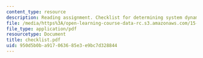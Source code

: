```yaml
---
content_type: resource
description: Reading assignment. Checklist for determining system dynamics model correctness.
file: /media/https%3A/open-learning-course-data-rc.s3.amazonaws.com/15-988-system-dynamics-self-study-fall-1998-spring-1999/950d5b0ba917063685e3e9bc7d328844_checklist.pdf
file_type: application/pdf
resourcetype: Document
title: checklist.pdf
uid: 950d5b0b-a917-0636-85e3-e9bc7d328844
---
```

